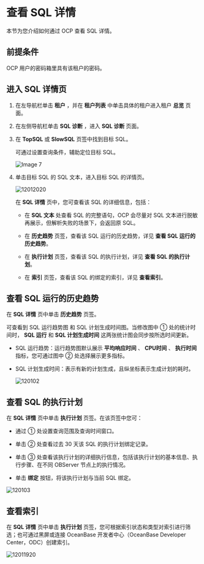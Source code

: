 # 查看 SQL 详情

本节为您介绍如何通过 OCP 查看 SQL 详情。

## 前提条件

OCP 用户的密码箱里具有该租户的密码。

## 进入 SQL 详情页

1. 在左导航栏单击 **租户** ，并在 **租户列表** 中单击具体的租户进入租户 **总览** 页面。

2. 在左侧导航栏单击 **SQL 诊断** ，进入 **SQL 诊断** 页面。

3. 在 **TopSQL** 或 **SlowSQL** 页签中找到目标 SQL。

   可通过设置查询条件，辅助定位目标 SQL。

   ![Image 7](https://obbusiness-private.oss-cn-shanghai.aliyuncs.com/doc/img/ocp/%E6%9F%A5%E6%89%BEsql1.png)

4. 单击目标 SQL 的 SQL 文本，进入目标 SQL 的详情页。

   ![12012020](https://obbusiness-private.oss-cn-shanghai.aliyuncs.com/doc/img/ocp/sql%E8%AF%A6%E6%83%851.png)

   在 **SQL 详情** 页中，您可查看该 SQL 的详细信息，包括：

   * 在 **SQL 文本** 处查看 SQL 的完整语句，OCP 会尽量对 SQL 文本进行脱敏再展示，但解析失败的场景下，会返回原 SQL。

   * 在 **历史趋势** 页签，查看该 SQL 运行的历史趋势，详见 **查看 SQL 运行的历史趋势**。

   * 在 **执行计划** 页签，查看该 SQL 的执行计划，详见 **查看 SQL 的执行计划**。

   * 在 **索引** 页签，查看该 SQL 的绑定的索引，详见 **查看索引**。

## 查看 SQL 运行的历史趋势

在 **SQL 详情** 页中单击 **历史趋势** 页签。

可查看到 SQL 运行趋势图 和 SQL 计划生成时间图。当修改图中 ① 处的统计时间时， **SQL 运行** 和 **SQL 计划生成时间** 这两张统计图会同步按所选时间更新。

* SQL 运行趋势：运行趋势图默认展示 **平均响应时间** 、 **CPU时间** 、 **执行时间** 指标，您可通过图中 ② 处选择展示更多指标。
  
* SQL 计划生成时间：表示有新的计划生成，且纵坐标表示生成计划的耗时。

  ![120102](https://obbusiness-private.oss-cn-shanghai.aliyuncs.com/doc/img/ocp/403-ce/SQL%E8%AF%A6%E6%83%85.png)
  
## 查看 SQL 的执行计划

在 **SQL 详情** 页中单击 **执行计划** 页签。在该页签中您可：

* 通过 ① 处设置查询范围及查询时间窗口。

* 单击 ② 处查看过去 30 天该 SQL 的执行计划绑定记录。

* 单击 ③ 处查看该执行计划的详细执行信息，包括该执行计划的基本信息、执行步骤、在不同 OBServer 节点上的执行情况。

* 单击 **绑定** 按钮，将该执行计划与当前 SQL 绑定。

![120103](https://obbusiness-private.oss-cn-shanghai.aliyuncs.com/doc/img/ocp/sql%E6%89%A7%E8%A1%8C%E8%AE%A1%E5%88%921.png)

## 查看索引

在 **SQL 详情** 页中单击 **执行计划** 页签，您可根据索引状态和类型对索引进行筛选；也可通过黑屏或连接 OceanBase 开发者中心（OceanBase Developer Center，ODC）创建索引。

  ![12011920](https://obbusiness-private.oss-cn-shanghai.aliyuncs.com/doc/img/ocp/sql%E7%B4%A2%E5%BC%951.png)
